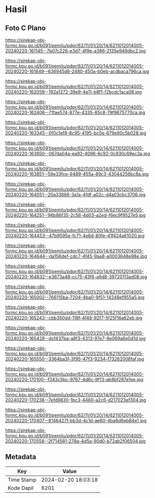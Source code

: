 # Hasil

## Foto C Plano

https://sirekap-obj-formc.kpu.go.id/b091/pemilu/pdpr/62/11/01/20/14/6211012014005-20240220-161145--7b07c226-e3d7-4f9e-a386-2135e949dbc2.jpg

https://sirekap-obj-formc.kpu.go.id/b091/pemilu/pdpr/62/11/01/20/14/6211012014005-20240220-161649--636945d6-2480-450a-b0eb-acdbaca796ca.jpg

https://sirekap-obj-formc.kpu.go.id/b091/pemilu/pdpr/62/11/01/20/14/6211012014005-20240220-162059--192a1272-39e9-4e11-b8f1-f2bcdc1aca08.jpg

https://sirekap-obj-formc.kpu.go.id/b091/pemilu/pdpr/62/11/01/20/14/6211012014005-20240220-162406--71fae574-877e-4335-85c8-79f9675770ca.jpg

https://sirekap-obj-formc.kpu.go.id/b091/pemilu/pdpr/62/11/01/20/14/6211012014005-20240220-163345--0f0c1ef8-8c95-4195-bc0e-679e90c5b028.jpg

https://sirekap-obj-formc.kpu.go.id/b091/pemilu/pdpr/62/11/01/20/14/6211012014005-20240220-163650--067da04a-ea93-4096-8c92-0c930c69ec3a.jpg

https://sirekap-obj-formc.kpu.go.id/b091/pemilu/pdpr/62/11/01/20/14/6211012014005-20240220-163851--59e33fce-9489-455a-89c3-43044256bc8a.jpg

https://sirekap-obj-formc.kpu.go.id/b091/pemilu/pdpr/62/11/01/20/14/6211012014005-20240220-164051--20a33866-3a1a-4fdf-a02c-d4a03cbc3706.jpg

https://sirekap-obj-formc.kpu.go.id/b091/pemilu/pdpr/62/11/01/20/14/6211012014005-20240220-164251--96b86f35-2c56-4d03-a2ed-f6ec9f9527e5.jpg

https://sirekap-obj-formc.kpu.go.id/b091/pemilu/pdpr/62/11/01/20/14/6211012014005-20240220-164453--47b9595e-fc71-4e6d-80fe-41f424a61020.jpg

https://sirekap-obj-formc.kpu.go.id/b091/pemilu/pdpr/62/11/01/20/14/6211012014005-20240220-164644--da156def-cdc7-4f45-9aa8-a0003648e98e.jpg

https://sirekap-obj-formc.kpu.go.id/b091/pemilu/pdpr/62/11/01/20/14/6211012014005-20240220-164832--e3873a48-cc75-43f6-a9d8-39720113ad08.jpg

https://sirekap-obj-formc.kpu.go.id/b091/pemilu/pdpr/62/11/01/20/14/6211012014005-20240220-165002--766115ba-7204-4ba0-9f51-14248ef955a5.jpg

https://sirekap-obj-formc.kpu.go.id/b091/pemilu/pdpr/62/11/01/20/14/6211012014005-20240220-165243--cbb350dd-118f-4f48-92f7-5f25f16a62eb.jpg

https://sirekap-obj-formc.kpu.go.id/b091/pemilu/pdpr/62/11/01/20/14/6211012014005-20240220-165428--dcf437ba-a8f3-4313-97e7-9e069a6e0d1d.jpg

https://sirekap-obj-formc.kpu.go.id/b091/pemilu/pdpr/62/11/01/20/14/6211012014005-20240220-165550--3364ba3f-3f95-47f3-9234-f73262008faf.jpg

https://sirekap-obj-formc.kpu.go.id/b091/pemilu/pdpr/62/11/01/20/14/6211012014005-20240220-170100--f343c5bc-9767-4d6c-9f13-ab8bf287e1ee.jpg

https://sirekap-obj-formc.kpu.go.id/b091/pemilu/pdpr/62/11/01/20/14/6211012014005-20240220-170238--7efd9830-1bc3-4460-a2c6-d217023ef304.jpg

https://sirekap-obj-formc.kpu.go.id/b091/pemilu/pdpr/62/11/01/20/14/6211012014005-20240220-170407--8146427f-bb3d-4c1d-ae60-4ba6d6eb84e1.jpg

https://sirekap-obj-formc.kpu.go.id/b091/pemilu/pdpr/62/11/01/20/14/6211012014005-20240220-170558--2f714581-278a-4d5a-90d0-b72ab2f06504.jpg


## Metadata

| Key        | Value               |
| ---------- | ------------------- |
| Time Stamp | 2024-02-20 18:03:18 |
| Kode Dapil | 6201                |



